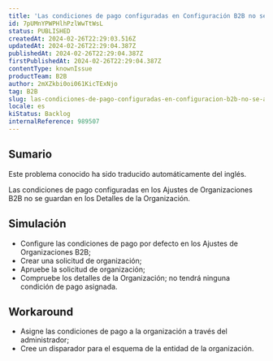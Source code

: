 ```yaml
---
title: 'Las condiciones de pago configuradas en Configuración B2B no se asignan tras aprobar Organizaciones'
id: 7pUMnYPWPHlhPzlWwTtWsL
status: PUBLISHED
createdAt: 2024-02-26T22:29:03.516Z
updatedAt: 2024-02-26T22:29:04.387Z
publishedAt: 2024-02-26T22:29:04.387Z
firstPublishedAt: 2024-02-26T22:29:04.387Z
contentType: knownIssue
productTeam: B2B
author: 2mXZkbi0oi061KicTExNjo
tag: B2B
slug: las-condiciones-de-pago-configuradas-en-configuracion-b2b-no-se-asignan-tras-aprobar-organizaciones
locale: es
kiStatus: Backlog
internalReference: 989507
---
```


## Sumario

<div class="alert alert-info">
  <p>Este problema conocido ha sido traducido automáticamente del inglés.</p>
</div>


Las condiciones de pago configuradas en los Ajustes de Organizaciones B2B no se guardan en los Detalles de la Organización.


##

## Simulación



- Configure las condiciones de pago por defecto en los Ajustes de Organizaciones B2B;
- Crear una solicitud de organización;
- Apruebe la solicitud de organización;
- Compruebe los detalles de la Organización; no tendrá ninguna condición de pago asignada.



## Workaround



- Asigne las condiciones de pago a la organización a través del administrador;
- Cree un disparador para el esquema de la entidad de la organización.




